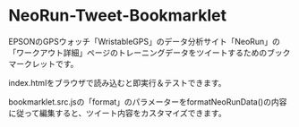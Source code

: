NeoRun-Tweet-Bookmarklet
========================

EPSONのGPSウォッチ「WristableGPS」のデータ分析サイト「NeoRun」の「ワークアウト詳細」ページのトレーニングデータをツイートするためのブックマークレットです。

index.htmlをブラウザで読み込むと即実行＆テストできます。

bookmarklet.src.jsの「format」のパラメーターをformatNeoRunData()の内容に従って編集すると、ツイート内容をカスタマイズできます。
